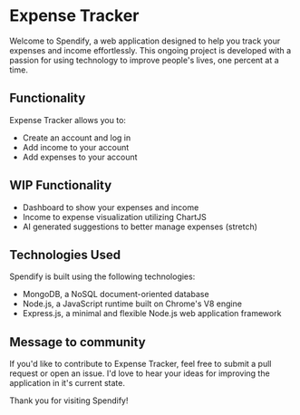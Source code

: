 # Expense Tracker

Welcome to Spendify, a web application designed to help you track your expenses and income effortlessly. This ongoing project is developed with a passion for using technology to improve people's lives, one percent at a time.

## Functionality

Expense Tracker allows you to:

- Create an account and log in
- Add income to your account
- Add expenses to your account

## WIP Functionality

- Dashboard to show your expenses and income
- Income to expense visualization utilizing ChartJS
- AI generated suggestions to better manage expenses (stretch)

## Technologies Used

Spendify is built using the following technologies:

- MongoDB, a NoSQL document-oriented database
- Node.js, a JavaScript runtime built on Chrome's V8 engine
- Express.js, a minimal and flexible Node.js web application framework

## Message to community

If you'd like to contribute to Expense Tracker, feel free to submit a pull request or open an issue. I'd love to hear your ideas for improving the application in it's current state.

Thank you for visiting Spendify!
